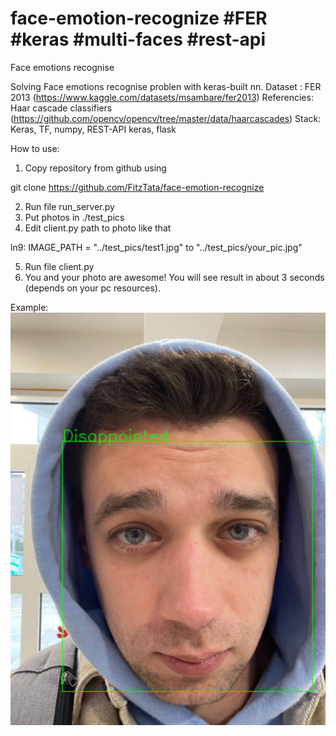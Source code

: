 # face-emotion-recognize #FER #keras #multi-faces #rest-api
Face emotions recognise

Solving Face emotions recognise problen with keras-built nn.
Dataset : FER 2013 (https://www.kaggle.com/datasets/msambare/fer2013)
Referencies: Haar cascade classifiers (https://github.com/opencv/opencv/tree/master/data/haarcascades)
Stack: Keras, TF, numpy, REST-API keras, flask

How to use:
1. Copy repository from github using

git clone https://github.com/FitzTata/face-emotion-recognize

2. Run file run_server.py
3. Put photos in ./test_pics
4. Edit client.py path to photo like that

ln9: IMAGE_PATH = "../test_pics/test1.jpg" to "../test_pics/your_pic.jpg"

5. Run file client.py
6. You and your photo are awesome! You will see result in about 3 seconds (depends on your pc resources).

Example:
![alt text](imgs/sample.png)
